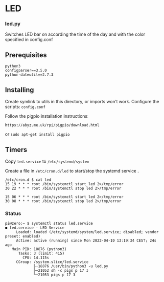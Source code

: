 # LED

### led.py
Switches LED bar on according the time of the day and
with the color specified in config.conf

## Prerequisites
```
python3  
configparser==3.5.0  
python-dateutil==2.7.3  
```
## Installing

Create symlink to utils in this directory, or imports won't work.
Configure the scripts: `config.conf`

Follow the pigpio installation instructions:
```
https://abyz.me.uk/rpi/pigpio/download.html
```
or
`sudo apt-get install pigpio`

## Timers

Copy `led.service` to `/etc/systemd/system`  

Create a file in `/etc/cron.d/led` to start/stop the systemd service . 
```
/etc/cron.d $ cat led  
15 19 * * * root /bin/systemctl start led 2>/tmp/error  
30 22 * * * root /bin/systemctl stop led 2>/tmp/error

15 06 * * * root /bin/systemctl start led 2>/tmp/error  
30 08 * * * root /bin/systemctl stop led 2>/tmp/error
```

### Status
```
pi@zero:~ $ systemctl status led.service
● led.service - LED Service
     Loaded: loaded (/etc/systemd/system/led.service; disabled; vendor preset: enabled)
     Active: active (running) since Mon 2023-04-10 13:19:34 CEST; 24s ago
   Main PID: 18876 (python3)
      Tasks: 3 (limit: 415)
        CPU: 14.115s
     CGroup: /system.slice/led.service
             ├─18876 /usr/bin/python3 -u led.py
             ├─21052 sh -c pigs p 17 3
             └─21053 pigs p 17 3
```
